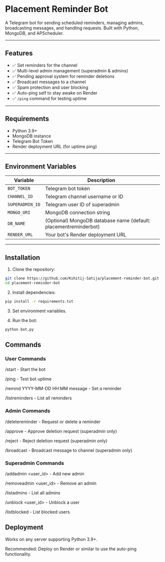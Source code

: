 # Placement Reminder Bot

A Telegram bot for sending scheduled reminders, managing admins, broadcasting messages, and handling requests. Built with Python, MongoDB, and APScheduler.

---

## Features

- ✅ Set reminders for the channel
- ✅ Multi-level admin management (superadmin & admins)
- ✅ Pending approval system for reminder deletions
- ✅ Broadcast messages to a channel
- ✅ Spam protection and user blocking
- ✅ Auto-ping self to stay awake on Render
- ✅ `/ping` command for testing uptime

---

## Requirements

- Python 3.9+
- MongoDB instance
- Telegram Bot Token
- Render deployment URL (for uptime ping)

---

## Environment Variables

| Variable         | Description                                         |
|-----------------|-----------------------------------------------------|
| `BOT_TOKEN`      | Telegram bot token                                   |
| `CHANNEL_ID`     | Telegram channel username or ID                     |
| `SUPERADMIN_ID`  | Telegram user ID of superadmin                      |
| `MONGO_URI`      | MongoDB connection string                           |
| `DB_NAME`        | (Optional) MongoDB database name (default: placementreminderbot) |
| `RENDER_URL`     | Your bot's Render deployment URL                    |

---

## Installation

1. Clone the repository:
```bash
git clone https://github.com/Kshitij-Satija/placement-reminder-bot.git
cd placement-reminder-bot
```

2. Install dependencies:
```bash
pip install -r requirements.txt
```
3. Set environment variables.

4. Run the bot:

```bash
python bot.py
```

## Commands

### User Commands

/start - Start the bot

/ping - Test bot uptime

/remind YYYY-MM-DD HH:MM message - Set a reminder

/listreminders - List all reminders

### Admin Commands

/deletereminder <id> - Request or delete a reminder

/approve <id> - Approve deletion request (superadmin only)

/reject <id> - Reject deletion request (superadmin only)

/broadcast <message> - Broadcast message to channel (superadmin only)

### Superadmin Commands

/addadmin <user_id> - Add new admin

/removeadmin <user_id> - Remove an admin

/listadmins - List all admins

/unblock <user_id> - Unblock a user

/listblocked - List blocked users

## Deployment

Works on any server supporting Python 3.9+.

Recommended: Deploy on Render or similar to use the auto-ping functionality.